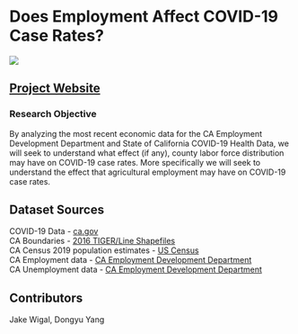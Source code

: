 # Does Employment Affect COVID-19 Case Rates?

![](https://elevationusvistttest.s3-us-west-1.amazonaws.com/covid-figures/covid-header.png)

## [Project Website](http://covid.extremelyme.codes)

### Research Objective
By analyzing the most recent economic data for the CA Employment Development Department and State of California COVID-19 Health Data, we will seek to understand what effect (if any), county labor force distribution may have on COVID-19 case rates. More specifically we will seek to understand the effect that agricultural employment may have on COVID-19 case rates.

## Dataset Sources 
COVID-19 Data - [ca.gov](https://data.ca.gov/group/covid-19)\
CA Boundaries - [2016 TIGER/Line Shapefiles](https://data.ca.gov/dataset/ca-geographic-boundaries)\
CA Census 2019 population estimates - [US Census](https://www.census.gov/content/census/en/search-results.html?stateGeo=none&q=california%20population%20ca&searchtype=web&page=1)\
CA Employment data - [CA Employment Development Department](https://data.edd.ca.gov/Industry-Information-/Industry-Employment-in-California-Counties/nt76-4rha)\
CA Unemployment data - [CA Employment Development Department](https://www.labormarketinfo.edd.ca.gov/data/monthly-data-release.html)

## Contributors
Jake Wigal, Dongyu Yang
